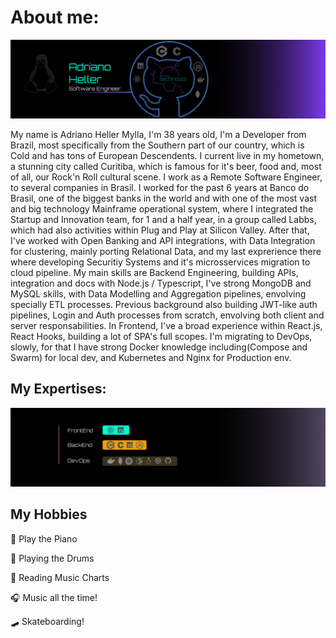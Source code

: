 # About me:

![Header](https://github.com/AdrianoHeller/AdrianoHeller/blob/master/A4%20-%208.png "Header")


My name is Adriano Heller Mylla, I'm 38 years old, I'm a Developer from Brazil, most specifically from the Southern part of our country, which is Cold and has tons of European Descendents. I current live in my hometown, a stunning city called Curitiba, which is famous for it's beer, food and, most of all, our Rock'n Roll cultural scene.
I work as a Remote Software Engineer, to several companies in Brasil. I worked for the past 6 years at Banco do Brasil, one of the biggest banks in the world and with one of the most vast and big technology Mainframe operational system, where I integrated the Startup and Innovation team, for 1 and a half year, in a group called Labbs, which had also activities within Plug and Play at Silicon Valley. After that, I've worked with Open Banking and API integrations, with Data Integration for clustering, mainly porting Relational Data, and my last exprerience there where developing Securitiy Systems and it's microsservices migration to cloud pipeline.
My main skills are Backend Engineering, building APIs, integration and docs with Node.js / Typescript, I've strong MongoDB and MySQL skills, with Data Modelling and Aggregation pipelines, envolving specially ETL processes. Previous background also building JWT-like auth pipelines, Login and Auth processes from scratch, envolving both client and server responsabilities.
In Frontend, I've a broad experience within React.js, React Hooks, building a lot of SPA's full scopes. 
I'm migrating to DevOps, slowly, for that I have strong Docker knowledge including(Compose and Swarm) for local dev, and Kubernetes and Nginx for Production env.

## My Expertises:
![Image](https://github.com/AdrianoHeller/AdrianoHeller/blob/master/A4%20-%209.png "Image")

## My Hobbies

:musical_keyboard: Play the Piano

:drum: Playing the Drums

:musical_score: Reading Music Charts

:headphones: Music all the time!

:skateboard: Skateboarding!

